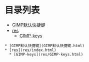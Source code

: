 
# 目录列表
* [GIMP默认快捷键](GIMP默认快捷键.html)
* [res](res/index.html)
  * [GIMP-keys](res/GIMP-keys.html)


```mind:height=300,title=内容概要,color
* [GIMP默认快捷键](GIMP默认快捷键.html)
* [res](res/index.html)
  * [GIMP-keys](res/GIMP-keys.html)
```
